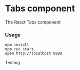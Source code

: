 Tabs component
=====================

The React Tabs component

### Usage

```
npm install
npm run start
open http://localhost:8080
```
Testing
